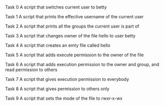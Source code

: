 Task 0
A script that switches current user to betty

Task 1
A script that prints the effective username of the current user

Task 2
A script that prints all the groups the current user is part of

Task 3
A script that changes owner of the file hello to user betty

Task 4
A script that creates an emty file called hello

Task 5
A script that adds execute permission to the owner of the file

Task 6
A script that adds execution permission to the owner and group, and read permission to others

Task 7
A script that gives execution permission to everybody

Task 8
A script that gives permission to others only

Task 9
A script that sets the mode of the file to rwxr-x-wx
